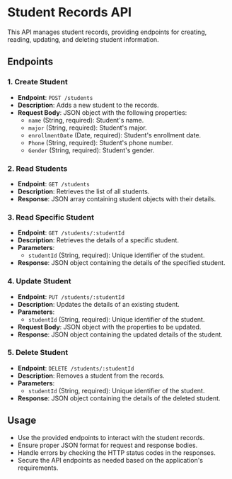 # Student Records API

This API manages student records, providing endpoints for creating, reading, updating, and deleting student information.

## Endpoints

### 1. Create Student

- **Endpoint**: `POST /students`
- **Description**: Adds a new student to the records.
- **Request Body**: JSON object with the following properties:
  - `name` (String, required): Student's name.
  - `major` (String, required): Student's major.
  - `enrollmentDate` (Date, required): Student's enrollment date.
  - `Phone` (String, required): Student's phone number.
  - `Gender` (String, required): Student's gender.

### 2. Read Students

- **Endpoint**: `GET /students`
- **Description**: Retrieves the list of all students.
- **Response**: JSON array containing student objects with their details.

### 3. Read Specific Student

- **Endpoint**: `GET /students/:studentId`
- **Description**: Retrieves the details of a specific student.
- **Parameters**:
  - `studentId` (String, required): Unique identifier of the student.
- **Response**: JSON object containing the details of the specified student.

### 4. Update Student

- **Endpoint**: `PUT /students/:studentId`
- **Description**: Updates the details of an existing student.
- **Parameters**:
  - `studentId` (String, required): Unique identifier of the student.
- **Request Body**: JSON object with the properties to be updated.
- **Response**: JSON object containing the updated details of the student.

### 5. Delete Student

- **Endpoint**: `DELETE /students/:studentId`
- **Description**: Removes a student from the records.
- **Parameters**:
  - `studentId` (String, required): Unique identifier of the student.
- **Response**: JSON object containing the details of the deleted student.

## Usage

- Use the provided endpoints to interact with the student records.
- Ensure proper JSON format for request and response bodies.
- Handle errors by checking the HTTP status codes in the responses.
- Secure the API endpoints as needed based on the application's requirements.

